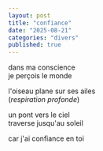```yaml
---
layout: post
title: "confiance"
date: "2025-08-21"
categories: "divers"
published: true
---
```


dans ma conscience  
je perçois le monde  

l'oiseau plane sur ses ailes  
(*respiration profonde*)  

un pont vers le ciel  
traverse jusqu'au soleil  

car j'ai confiance en toi  
